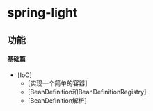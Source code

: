 # spring-light

## 功能

#### 基础篇

* [IoC]
    * [实现一个简单的容器]
    * [BeanDefinition和BeanDefinitionRegistry]
    * [BeanDefinition解析]
      